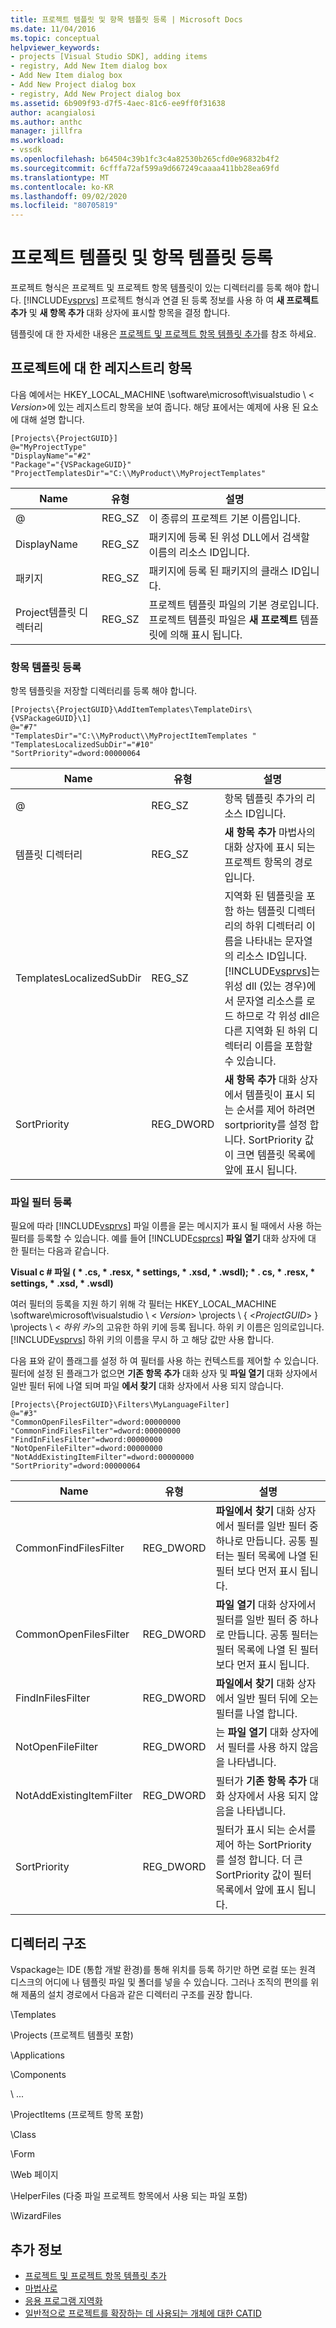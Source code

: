 ```yaml
---
title: 프로젝트 템플릿 및 항목 템플릿 등록 | Microsoft Docs
ms.date: 11/04/2016
ms.topic: conceptual
helpviewer_keywords:
- projects [Visual Studio SDK], adding items
- registry, Add New Item dialog box
- Add New Item dialog box
- Add New Project dialog box
- registry, Add New Project dialog box
ms.assetid: 6b909f93-d7f5-4aec-81c6-ee9ff0f31638
author: acangialosi
ms.author: anthc
manager: jillfra
ms.workload:
- vssdk
ms.openlocfilehash: b64504c39b1fc3c4a82530b265cfd0e96832b4f2
ms.sourcegitcommit: 6cfffa72af599a9d667249caaaa411bb28ea69fd
ms.translationtype: MT
ms.contentlocale: ko-KR
ms.lasthandoff: 09/02/2020
ms.locfileid: "80705819"
---
```

# <a name="registering-project-and-item-templates"></a>프로젝트 템플릿 및 항목 템플릿 등록
프로젝트 형식은 프로젝트 및 프로젝트 항목 템플릿이 있는 디렉터리를 등록 해야 합니다. [!INCLUDE[vsprvs](../../code-quality/includes/vsprvs_md.md)] 프로젝트 형식과 연결 된 등록 정보를 사용 하 여 **새 프로젝트 추가** 및 **새 항목 추가** 대화 상자에 표시할 항목을 결정 합니다.

 템플릿에 대 한 자세한 내용은 [프로젝트 및 프로젝트 항목 템플릿 추가](../../extensibility/internals/adding-project-and-project-item-templates.md)를 참조 하세요.

## <a name="registry-entries-for-projects"></a>프로젝트에 대 한 레지스트리 항목
 다음 예에서는 HKEY_LOCAL_MACHINE \software\microsoft\visualstudio \\ < *Version*>에 있는 레지스트리 항목을 보여 줍니다. 해당 표에서는 예제에 사용 된 요소에 대해 설명 합니다.

```
[Projects\{ProjectGUID}]
@="MyProjectType"
"DisplayName"="#2"
"Package"="{VSPackageGUID}"
"ProjectTemplatesDir"="C:\\MyProduct\\MyProjectTemplates"
```

|Name|유형|설명|
|----------|----------|-----------------|
|@|REG_SZ|이 종류의 프로젝트 기본 이름입니다.|
|DisplayName|REG_SZ|패키지에 등록 된 위성 DLL에서 검색할 이름의 리소스 ID입니다.|
|패키지|REG_SZ|패키지에 등록 된 패키지의 클래스 ID입니다.|
|Project템플릿 디렉터리|REG_SZ|프로젝트 템플릿 파일의 기본 경로입니다. 프로젝트 템플릿 파일은 **새 프로젝트** 템플릿에 의해 표시 됩니다.|

### <a name="registering-item-templates"></a>항목 템플릿 등록
 항목 템플릿을 저장할 디렉터리를 등록 해야 합니다.

```
[Projects\{ProjectGUID}\AddItemTemplates\TemplateDirs\{VSPackageGUID}\1]
@="#7"
"TemplatesDir"="C:\\MyProduct\\MyProjectItemTemplates "
"TemplatesLocalizedSubDir"="#10"
"SortPriority"=dword:00000064
```

| Name | 유형 | 설명 |
|--------------------------|-----------| - |
| @ | REG_SZ | 항목 템플릿 추가의 리소스 ID입니다. |
| 템플릿 디렉터리 | REG_SZ | **새 항목 추가** 마법사의 대화 상자에 표시 되는 프로젝트 항목의 경로입니다. |
| TemplatesLocalizedSubDir | REG_SZ | 지역화 된 템플릿을 포함 하는 템플릿 디렉터리의 하위 디렉터리 이름을 나타내는 문자열의 리소스 ID입니다. [!INCLUDE[vsprvs](../../code-quality/includes/vsprvs_md.md)]는 위성 dll (있는 경우)에서 문자열 리소스를 로드 하므로 각 위성 dll은 다른 지역화 된 하위 디렉터리 이름을 포함할 수 있습니다. |
| SortPriority | REG_DWORD | **새 항목 추가** 대화 상자에서 템플릿이 표시 되는 순서를 제어 하려면 sortpriority를 설정 합니다. SortPriority 값이 크면 템플릿 목록에 앞에 표시 됩니다. |

### <a name="registering-file-filters"></a>파일 필터 등록
 필요에 따라 [!INCLUDE[vsprvs](../../code-quality/includes/vsprvs_md.md)] 파일 이름을 묻는 메시지가 표시 될 때에서 사용 하는 필터를 등록할 수 있습니다. 예를 들어 [!INCLUDE[csprcs](../../data-tools/includes/csprcs_md.md)] **파일 열기** 대화 상자에 대 한 필터는 다음과 같습니다.

 **Visual c # 파일 ( \* .cs, \* .resx, \* settings, \* .xsd, \* .wsdl); \* . cs, \* .resx, \* settings, \* .xsd, \* .wsdl)**

 여러 필터의 등록을 지원 하기 위해 각 필터는 HKEY_LOCAL_MACHINE \software\microsoft\visualstudio \\ < *Version*> \projects \\ { \<*ProjectGUID*> } \projects \\ < *하위 키*>의 고유한 하위 키에 등록 됩니다. 하위 키 이름은 임의로입니다. [!INCLUDE[vsprvs](../../code-quality/includes/vsprvs_md.md)] 하위 키의 이름을 무시 하 고 해당 값만 사용 합니다.

 다음 표와 같이 플래그를 설정 하 여 필터를 사용 하는 컨텍스트를 제어할 수 있습니다. 필터에 설정 된 플래그가 없으면 **기존 항목 추가** 대화 상자 및 **파일 열기** 대화 상자에서 일반 필터 뒤에 나열 되며 파일 **에서 찾기** 대화 상자에서 사용 되지 않습니다.

```
[Projects\{ProjectGUID}\Filters\MyLanguageFilter]
@="#3"
"CommonOpenFilesFilter"=dword:00000000
"CommonFindFilesFilter"=dword:00000000
"FindInFilesFilter"=dword:00000000
"NotOpenFileFilter"=dword:00000000
"NotAddExistingItemFilter"=dword:00000000
"SortPriority"=dword:00000064
```

|Name|유형|설명|
|----------|----------|-----------------|
|CommonFindFilesFilter|REG_DWORD|**파일에서 찾기** 대화 상자에서 필터를 일반 필터 중 하나로 만듭니다. 공통 필터는 필터 목록에 나열 된 필터 보다 먼저 표시 됩니다.|
|CommonOpenFilesFilter|REG_DWORD|**파일 열기** 대화 상자에서 필터를 일반 필터 중 하나로 만듭니다. 공통 필터는 필터 목록에 나열 된 필터 보다 먼저 표시 됩니다.|
|FindInFilesFilter|REG_DWORD|**파일에서 찾기** 대화 상자에서 일반 필터 뒤에 오는 필터를 나열 합니다.|
|NotOpenFileFilter|REG_DWORD|는 **파일 열기** 대화 상자에서 필터를 사용 하지 않음을 나타냅니다.|
|NotAddExistingItemFilter|REG_DWORD|필터가 **기존 항목 추가** 대화 상자에서 사용 되지 않음을 나타냅니다.|
|SortPriority|REG_DWORD|필터가 표시 되는 순서를 제어 하는 SortPriority를 설정 합니다. 더 큰 SortPriority 값이 필터 목록에서 앞에 표시 됩니다.|

## <a name="directory-structure"></a>디렉터리 구조
 Vspackage는 IDE (통합 개발 환경)를 통해 위치를 등록 하기만 하면 로컬 또는 원격 디스크의 어디에 나 템플릿 파일 및 폴더를 넣을 수 있습니다. 그러나 조직의 편의를 위해 제품의 설치 경로에서 다음과 같은 디렉터리 구조를 권장 합니다.

 \Templates

 \Projects (프로젝트 템플릿 포함)

 \Applications

 \Components

 \ ...

 \ProjectItems (프로젝트 항목 포함)

 \Class

 \Form

 \Web 페이지

 \HelperFiles (다중 파일 프로젝트 항목에서 사용 되는 파일 포함)

 \WizardFiles

## <a name="see-also"></a>추가 정보

- [프로젝트 및 프로젝트 항목 템플릿 추가](../../extensibility/internals/adding-project-and-project-item-templates.md)
- [마법사로](../../extensibility/internals/wizards.md)
- [응용 프로그램 지역화](../../ide/globalizing-and-localizing-applications.md)
- [일반적으로 프로젝트를 확장하는 데 사용되는 개체에 대한 CATID](../../extensibility/internals/catids-for-objects-that-are-typically-used-to-extend-projects.md)
